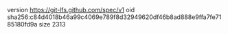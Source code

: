 version https://git-lfs.github.com/spec/v1
oid sha256:c84d4018b46a99c4069e789f8d32949620df46b8ad888e9ffa7fe7185180fd9a
size 2313
